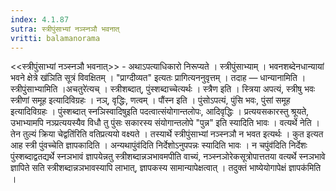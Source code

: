 ```yaml
---
index: 4.1.87
sutra: स्त्रीपुंसाभ्यां नञ्स्नञौ भवनात्‌
vritti: balamanorama
---
```


<<स्त्रीपुंसाभ्यां नञ्स्नञौ भवनात्>> - अथाऽपत्याधिकारो निरूप्यते । स्त्रीपुंसाभ्याम् । भवनशब्देनधान्यायां भवने क्षेत्रे ख॑ञिति सूत्रं विवक्षितम् । "प्राग्दीव्यत" इत्यतः प्रागित्यननुवृत्तम् । तदाह — धान्यानामिति । स्त्रीपुंसाभ्यामिति ।अचतुरे॑त्यच् । स्त्रीशब्दात्, पुंस्शब्दाच्चेत्यर्थः । स्त्रैण इति । स्त्रिया अपत्यं, स्त्रीषु भवः स्त्रीणां समूह इत्यादिविग्रहः । नञ्, वृद्धिः, णत्वम् । पौंस्न इति । पुंसोऽपत्यं, पुंसि भवः, पुंसां समूह इत्यादिविग्रहः । पुंस्शब्दात् स्नञिस्वादिषुइति पदत्वात्संयोगान्तलोपः, आदिवृद्धिः । प्रत्ययसकारस्तु श्रूयते, उभाभ्यामपि नञ्प्रत्ययस्यैव विधौ तु पुंसः सकारस्य संयोगान्तलोपे "पुन्न" इति स्यादिति भावः । वत्यर्थे नेति ।तेन तुल्यं क्रिया चेद्वति॑रिति वतिप्रत्ययो वक्ष्यते । तस्यार्थे स्त्रीपुंसाभ्यां नञ्स्नञौ न भवत इत्यर्थः । कुत इत्यत आह स्त्री पुंवच्चेति ज्ञापकादिति । अन्यथापुंव॑दिति निर्देशोऽनुपपन्नः स्यादिति भावः । न चपुंव॑दिति निर्देशः पुंस्शब्दाद्वतद्यर्थे स्नञभावं ज्ञापयेन्नतु स्त्रीशब्दान्नञभावमपीति वाच्यं, नञ्स्नञोरेकसूत्रोपात्ततया वत्यर्थे स्नञभावे ज्ञापिते सति स्त्रीशब्दान्नञभावस्यापि लाभात्, ज्ञापकस्य सामान्यापेक्षत्वात् । तदुक्तं भाष्येयोगापेक्षं ज्ञापक॑मिति । 